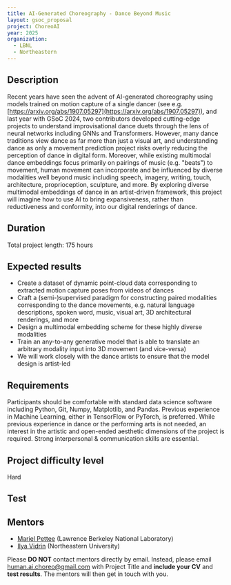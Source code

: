 ```yaml
---
title: AI-Generated Choreography - Dance Beyond Music
layout: gsoc_proposal
project: ChoreoAI
year: 2025
organization:
  - LBNL
  - Northeastern
---
```


## Description
Recent years have seen the advent of AI-generated choreography using models trained on motion capture of a single dancer (see e.g. [https://arxiv.org/abs/1907.05297](https://arxiv.org/abs/1907.05297)), and last year with GSoC 2024, two contributors developed cutting-edge projects to understand improvisational dance duets through the lens of neural networks including GNNs and Transformers. However, many dance traditions view dance as far more than just a visual art, and understanding dance as only a movement prediction project risks overly reducing the perception of dance in digital form. Moreover, while existing multimodal dance embeddings focus primarily on pairings of music (e.g. "beats") to movement, human movement can incorporate and be influenced by diverse modalities well beyond music including speech, imagery, writing, touch, architecture, proprioception, sculpture, and more. By exploring diverse multimodal embeddings of dance in an artist-driven framework, this project will imagine how to use AI to bring expansiveness, rather than reductiveness and conformity, into our digital renderings of dance. 

## Duration
Total project length: 175 hours

## Expected results
 * Create a dataset of dynamic point-cloud data corresponding to extracted motion capture poses from videos of dances
 * Craft a (semi-)supervised paradigm for constructing paired modalities corresponding to the dance movements, e.g. natural language descriptions, spoken word, music, visual art, 3D architectural renderings, and more
 * Design a multimodal embedding scheme for these highly diverse modalities 
 * Train an any-to-any generative model that is able to translate an arbitrary modality input into 3D movement (and vice-versa)
 * We will work closely with the dance artists to ensure that the model design is artist-led

## Requirements
Participants should be comfortable with standard data science software including Python, Git, Numpy, Matplotlib, and Pandas. Previous experience in Machine Learning, either in TensorFlow or PyTorch, is preferred. While previous experience in dance or the performing arts is not needed, an interest in the artistic and open-ended aesthetic dimensions of the project is required. Strong interpersonal & communication skills are essential.

## Project difficulty level
Hard

## Test
<!-- Please use this [link](https://docs.google.com/document/d/18yE220TOWpXUddu8lRX2KDuuJUgDyL9PItDjxOjJkCI/edit?usp=sharing) to access the test for this project. --> 

## Mentors
  * [Mariel Pettee](mailto:human.ai.choreo@gmail.com) (Lawrence Berkeley National Laboratory)
  * [Ilya Vidrin](mailto:human.ai.choreo@gmail.com) (Northeastern University)

Please **DO NOT** contact mentors directly by email. Instead, please email [human.ai.choreo@gmail.com](mailto:human.ai.choreo@gmail.com) with Project Title and **include your CV** and **test results**. The mentors will then get in touch with you.


